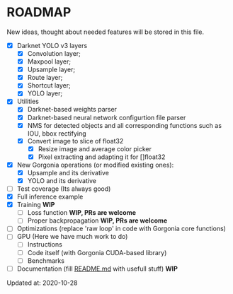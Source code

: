 # ROADMAP

New ideas, thought about needed features will be stored in this file.

- [x] Darknet YOLO v3 layers
    - [x] Convolution layer;
    - [x] Maxpool layer;
    - [x] Upsample layer;
    - [x] Route layer;
    - [x] Shortcut layer;
    - [x] YOLO layer;
- [x] Utilities
    - [x] Darknet-based weights parser
    - [x] Darknet-based neural network configurtion file parser
    - [x] NMS for detected objects and all corresponding functions such as IOU, bbox rectifying
    - [x] Convert image to slice of float32
        - [x] Resize image and average color picker
        - [x] Pixel extracting and adapting it for []float32
- [x] New Gorgonia operations (or modified existing ones):
    - [x] Upsample and its derivative
    - [x] YOLO and its derivative
- [ ] Test coverage (Its always good)
- [x] Full inference example
- [x] Training **WIP**
    - [ ] Loss function **WIP, PRs are welcome**
    - [ ] Proper backpropagation **WIP, PRs are welcome**
- [ ] Optimizations (replace 'raw loop' in code with Gorgonia core functions)
- [ ] GPU (Here we have much work to do)
    - [ ] Instructions
    - [ ] Code itself (with Gorgonia CUDA-based library)
    - [ ] Benchmarks
- [ ] Documentation (fill [README.md](README.md) with usefull stuff) **WIP**

Updated at: 2020-10-28